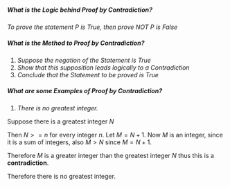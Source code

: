 
##### What is the Logic behind Proof by Contradiction?

*To prove the statement P is True, then prove NOT P is False*


##### What is the Method to Proof by Contradiction?

1. *Suppose the negation of the Statement is True*
2. *Show that this supposition leads logically to a Contradiction*
3. *Conclude that the Statement to be proved is True*


##### What are some Examples of Proof by Contradiction?

1. *There is no greatest integer.*

Suppose there is a greatest integer $N$

Then $N >= n$ for every integer $n$. Let $M = N + 1$. Now $M$ is an integer, since it is a sum of integers, also $M > N$ since $M = N +1$.

Therefore $M$ is a greater integer than the greatest integer $N$ thus this is a **contradiction**.

Therefore there is no greatest integer.



